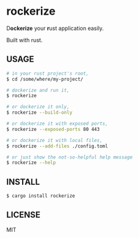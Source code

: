 # rockerize

D**ockerize** your **r**ust application easily.

Built with rust.

## USAGE

```bash
# in your rust project's root,
$ cd /some/where/my-project/

# dockerize and run it,
$ rockerize

# or dockerize it only,
$ rockerize --build-only

# or dockerize it with exposed ports,
$ rockerize --exposed-ports 80 443

# or dockerize it with local files,
$ rockerize --add-files ./config.toml

# or just show the not-so-helpful help message
$ rockerize --help
```

## INSTALL

```bash
$ cargo install rockerize
```

## LICENSE

MIT

